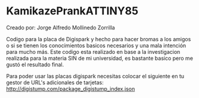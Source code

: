 # KamikazePrankATTINY85

Creado por: Jorge Alfredo Mollinedo Zorrilla

Codigo para la placa de Digispark y hecho para hacer bromas a los amigos o si se tienen los conocimientos basicos necesarios y una mala intención para mucho más.
Este codigo esta realizado en base a la investigacion realizada para la materia SIN de mi universidad, es bastante basico pero me gustó el resultado final.

Para poder usar las placas digispark necesitas colocar el siguiente en tu gestor de URL's adicionales de tarjetas: http://digistump.com/package_digistump_index.json
